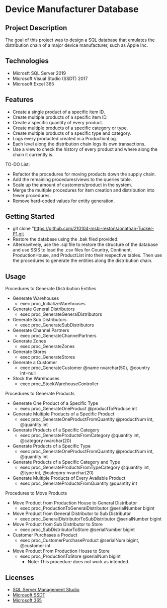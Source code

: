 # Device Manufacturer Database
## Project Description
The goal of this project was to design a SQL database that emulates the distribution chain of a major device manufacturer, such as Apple Inc. 

## Technologies
* Microsft SQL Server 2019
* Microsoft Visual Studio (SSDT) 2017
* Microsoft Excel 365

## Features
* Create a single product of a specific item ID.
* Create multiple products of a specific item ID.
* Create a specific quantity of every product.
* Create multiple products of a specific category or type.
* Create multiple products of a specific type and category.
* Logs every producted created in a ProductionLog.
* Each level along the distribution chain logs its own transactions.
* Use a view to check the history of every product and where along the chain it currently is.

TO-DO List:
* Refactor the procedures for moving products down the supply chain.
* Add the remaining procedures/views to the queries table.
* Scale up the amount of customers/product in the system.
* Merge the multiple procedures for item creation and distribution into fewer procedures.
* Remove hard-coded values for entity generation.

## Getting Started
* git clone "https://github.com/210104-msbi-reston/Jonathan-Tucker-P1.git
* Restore the database using the .bak filed provided.
* Alternavitvely, use the .sql file to restore the structure of the database and
  use SSIS to load the .csv files for Country, Continent, ProductionHouse, and ProductList into their respective
  tables. Then use the procedures to generate the entities along the distribution chain.

## Usage
Procedures to Generate Distribution Entities
* Generate Warehouses
  * exec proc_InitializeWarehouses
* Generate General Distributors
  * exec proc_GenerateGeneralDistributors
* Generate Sub Distributors
  * exec proc_GenerateSubDistributors
* Generate Channel Partners
  * exec proc_GenerateChannelPartners
* Generate Zones
  * exec proc_GenerateZones
* Generate Stores
  * exec proc_GenerateStores
* Generate a Customer
  * exec proc_GenerateCustomer @name nvarchar(50), @country int=null
* Stock the Warehouses
  * exec proc_StockWarehouseController 
  
Procedures to Generate Products
* Generate One Product of a Specific Type
  * exec proc_GenerateOneProduct @productToProduce int
* Generate Multiple Products of a Specific Product
  * exec proc_GenerateOneProductFromQuantity @productNum int, @quantity int
* Generate Products of a Specific Category
  * exec proc_GenerateProductsFromCategory @quantity int, @category nvarchar(20)
* Generate Products of a Specific Type
  * exec proc_GenerateOneProductFromQuantity @productNum int, @quantity int
* Generate Products of a Specific Category and Type
  * exec proc_GenerateProductsFromTypeCategory @quantity int, @type int, @category nvarchar(20)
* Generate Multiple Products of Every Available Product
  * exec proc_GenerateProductsFromQuantity @quantity int
  
Procedures to Move Products
* Move Product from Production House to General Distributor
  * exec proc_ProductionToGeneralDistributor @serialNumber bigint
* Move Product from General Distributor to Sub Distributor
  * exec proc_GeneralDistributorToSubDistributor @serialNumber bigint
* Move Product from Sub Distributor to Store
  * exec proc_SubDistributorToStore @serialNumber bigint
* Customer Purchases a Product
  * exec proc_CustomerPurchaseProduct @serialNum bigint, @customer int
* Move Product From Production House to Store
  * exec proc_ProductionToStore @serialNum bigint
    * Note: This procedure does not work as intended.

## Licenses
* [SQL Server Management Studio](https://docs.microsoft.com/en-us/legal/sql/sql-server-management-studio-license-terms)
* [Microsoft SSDT](https://docs.microsoft.com/en-us/legal/sql/sql-server-data-tools-license-terms)
* [Microsoft 365](https://www.microsoft.com/en-us/Useterms/Retail/OfficeinMicrosoft365/Personal/Useterms_Retail_OfficeinMicrosoft365_Personal_English.htm)
